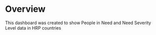 # Overview

This dashboard was created to show People in Need and Need Severity Level data in HRP countries